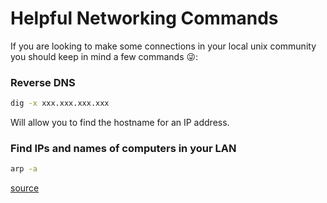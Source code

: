 # Helpful Networking Commands

If you are looking to make some connections in your local unix community you should keep in mind a few commands 😜:

### Reverse DNS

```sh
dig -x xxx.xxx.xxx.xxx
```

Will allow you to find the hostname for an IP address.

### Find IPs and names of computers in your LAN

```sh
arp -a
```

[source](https://til.hashrocket.com/posts/37e5b00b7b-some-helpful-unix-networking-commands)
